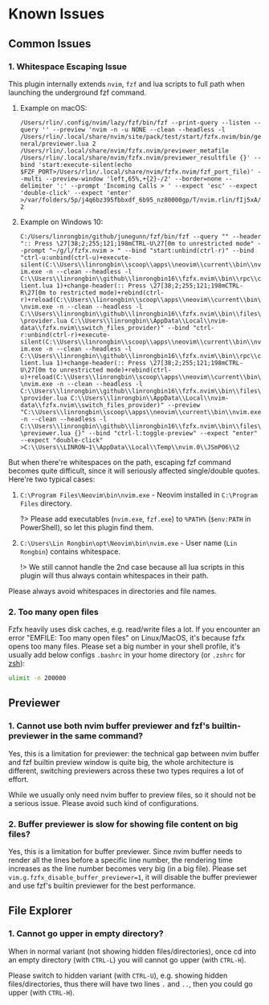 # Known Issues

## Common Issues

### 1. Whitespace Escaping Issue

This plugin internally extends `nvim`, `fzf` and lua scripts to full path when launching the underground fzf command.

1. Example on macOS:

   `/Users/rlin/.config/nvim/lazy/fzf/bin/fzf --print-query --listen --query '' --preview 'nvim -n -u NONE --clean --headless -l /Users/rlin/.local/share/nvim/site/pack/test/start/fzfx.nvim/bin/general/previewer.lua 2 /Users/rlin/.local/share/nvim/fzfx.nvim/previewer_metafile /Users/rlin/.local/share/nvim/fzfx.nvim/previewer_resultfile {}' --bind 'start:execute-silent(echo $FZF_PORT>/Users/rlin/.local/share/nvim/fzfx.nvim/fzf_port_file)' --multi --preview-window 'left,65%,+{2}-/2' --border=none --delimiter ':' --prompt 'Incoming Calls > ' --expect 'esc' --expect 'double-click' --expect 'enter' >/var/folders/5p/j4q6bz395fbbxdf_6b95_nz80000gp/T/nvim.rlin/fIj5xA/2`

2. Example on Windows 10:

   `C:/Users/linrongbin/github/junegunn/fzf/bin/fzf --query "" --header ":: Press \27[38;2;255;121;198mCTRL-U\27[0m to unrestricted mode" --prompt "~/g/l/fzfx.nvim > " --bind "start:unbind(ctrl-r)" --bind "ctrl-u:unbind(ctrl-u)+execute-silent(C:\\Users\\linrongbin\\scoop\\apps\\neovim\\current\\bin\\nvim.exe -n --clean --headless -l C:\\Users\\linrongbin\\github\\linrongbin16\\fzfx.nvim\\bin\\rpc\\client.lua 1)+change-header(:: Press \27[38;2;255;121;198mCTRL-R\27[0m to restricted mode)+rebind(ctrl-r)+reload(C:\\Users\\linrongbin\\scoop\\apps\\neovim\\current\\bin\\nvim.exe -n --clean --headless -l C:\\Users\\linrongbin\\github\\linrongbin16\\fzfx.nvim\\bin\\files\\provider.lua C:\\Users\\linrongbin\\AppData\\Local\\nvim-data\\fzfx.nvim\\switch_files_provider)" --bind "ctrl-r:unbind(ctrl-r)+execute-silent(C:\\Users\\linrongbin\\scoop\\apps\\neovim\\current\\bin\\nvim.exe -n --clean --headless -l C:\\Users\\linrongbin\\github\\linrongbin16\\fzfx.nvim\\bin\\rpc\\client.lua 1)+change-header(:: Press \27[38;2;255;121;198mCTRL-U\27[0m to unrestricted mode)+rebind(ctrl-u)+reload(C:\\Users\\linrongbin\\scoop\\apps\\neovim\\current\\bin\\nvim.exe -n --clean --headless -l C:\\Users\\linrongbin\\github\\linrongbin16\\fzfx.nvim\\bin\\files\\provider.lua C:\\Users\\linrongbin\\AppData\\Local\\nvim-data\\fzfx.nvim\\switch_files_provider)" --preview "C:\\Users\\linrongbin\\scoop\\apps\\neovim\\current\\bin\\nvim.exe -n --clean --headless -l C:\\Users\\linrongbin\\github\\linrongbin16\\fzfx.nvim\\bin\\files\\previewer.lua {}" --bind "ctrl-l:toggle-preview" --expect "enter" --expect "double-click" >C:\\Users\\LINRON~1\\AppData\\Local\\Temp\\nvim.0\\JSmP06\\2`

But when there're whitespaces on the path, escaping fzf command becomes quite difficult, since it will seriously affected single/double quotes. Here're two typical cases:

1. `C:\Program Files\Neovim\bin\nvim.exe` - Neovim installed in `C:\Program Files` directory.

   ?> Please add executables (`nvim.exe`, `fzf.exe`) to `%PATH%` (`$env:PATH` in PowerShell), so let this plugin find them.

2. `C:\Users\Lin Rongbin\opt\Neovim\bin\nvim.exe` - User name (`Lin Rongbin`) contains whitespace.

   !> We still cannot handle the 2nd case because all lua scripts in this plugin will thus always contain whitespaces in their path.

Please always avoid whitespaces in directories and file names.

### 2. Too many open files

Fzfx heavily uses disk caches, e.g. read/write files a lot. If you encounter an error "EMFILE: Too many open files" on Linux/MacOS, it's because fzfx opens too many files. Please set a big number in your shell profile, it's usually add below configs `.bashrc` in your home directory (or `.zshrc` for [zsh](https://www.zsh.org/)):

```bash
ulimit -n 200000
```

## Previewer

### 1. Cannot use both nvim buffer previewer and fzf's builtin-previewer in the same command?

Yes, this is a limitation for previewer: the technical gap between nvim buffer and fzf builtin preview window is quite big, the whole architecture is different, switching previewers across these two types requires a lot of effort.

While we usually only need nvim buffer to preview files, so it should not be a serious issue. Please avoid such kind of configurations.

### 2. Buffer previewer is slow for showing file content on big files?

Yes, this is a limitation for buffer previewer. Since nvim buffer needs to render all the lines before a specific line number, the rendering time increases as the line number becomes very big (in a big file). Please set `vim.g.fzfx_disable_buffer_previewer=1`, it will disable the buffer previewer and use fzf's builtin previewer for the best performance.

## File Explorer

### 1. Cannot go upper in empty directory?

When in normal variant (not showing hidden files/directories), once cd into an empty directory (with `CTRL-L`) you will cannot go upper (with `CTRL-H`).

Please switch to hidden variant (with `CTRL-U`), e.g. showing hidden files/directories, thus there will have two lines `.` and `..`, then you could go upper (with `CTRL-H`).
